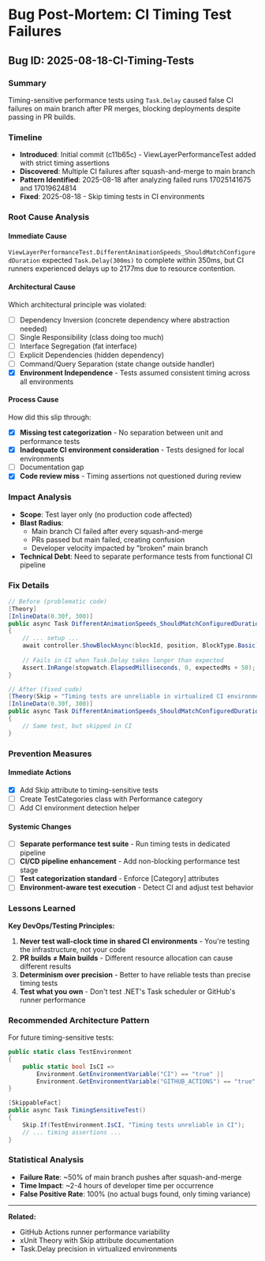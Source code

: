 # Bug Post-Mortem: CI Timing Test Failures

## Bug ID: 2025-08-18-CI-Timing-Tests

### Summary
Timing-sensitive performance tests using `Task.Delay` caused false CI failures on main branch after PR merges, blocking deployments despite passing in PR builds.

### Timeline
- **Introduced**: Initial commit (c11b65c) - ViewLayerPerformanceTest added with strict timing assertions
- **Discovered**: Multiple CI failures after squash-and-merge to main branch
- **Pattern Identified**: 2025-08-18 after analyzing failed runs 17025141675 and 17019624814
- **Fixed**: 2025-08-18 - Skip timing tests in CI environments

### Root Cause Analysis

#### Immediate Cause
`ViewLayerPerformanceTest.DifferentAnimationSpeeds_ShouldMatchConfiguredDuration` expected `Task.Delay(300ms)` to complete within 350ms, but CI runners experienced delays up to 2177ms due to resource contention.

#### Architectural Cause
Which architectural principle was violated:
- [ ] Dependency Inversion (concrete dependency where abstraction needed)
- [ ] Single Responsibility (class doing too much)
- [ ] Interface Segregation (fat interface)
- [ ] Explicit Dependencies (hidden dependency)
- [ ] Command/Query Separation (state change outside handler)
- [x] **Environment Independence** - Tests assumed consistent timing across all environments

#### Process Cause
How did this slip through:
- [x] **Missing test categorization** - No separation between unit and performance tests
- [x] **Inadequate CI environment consideration** - Tests designed for local environments
- [ ] Documentation gap
- [x] **Code review miss** - Timing assertions not questioned during review

### Impact Analysis
- **Scope**: Test layer only (no production code affected)
- **Blast Radius**: 
  - Main branch CI failed after every squash-and-merge
  - PRs passed but main failed, creating confusion
  - Developer velocity impacted by "broken" main branch
- **Technical Debt**: Need to separate performance tests from functional CI pipeline

### Fix Details
```csharp
// Before (problematic code)
[Theory]
[InlineData(0.30f, 300)]
public async Task DifferentAnimationSpeeds_ShouldMatchConfiguredDuration(float speed, int expectedMs)
{
    // ... setup ...
    await controller.ShowBlockAsync(blockId, position, BlockType.Basic);
    
    // Fails in CI when Task.Delay takes longer than expected
    Assert.InRange(stopwatch.ElapsedMilliseconds, 0, expectedMs + 50);
}

// After (fixed code)
[Theory(Skip = "Timing tests are unreliable in virtualized CI environments - only meaningful for local development")]
[InlineData(0.30f, 300)]
public async Task DifferentAnimationSpeeds_ShouldMatchConfiguredDuration(float speed, int expectedMs)
{
    // Same test, but skipped in CI
}
```

### Prevention Measures

#### Immediate Actions
- [x] Add Skip attribute to timing-sensitive tests
- [ ] Create TestCategories class with Performance category
- [ ] Add CI environment detection helper

#### Systemic Changes
- [ ] **Separate performance test suite** - Run timing tests in dedicated pipeline
- [ ] **CI/CD pipeline enhancement** - Add non-blocking performance test stage
- [ ] **Test categorization standard** - Enforce [Category] attributes
- [ ] **Environment-aware test execution** - Detect CI and adjust test behavior

### Lessons Learned

**Key DevOps/Testing Principles:**

1. **Never test wall-clock time in shared CI environments** - You're testing the infrastructure, not your code
2. **PR builds ≠ Main builds** - Different resource allocation can cause different results
3. **Determinism over precision** - Better to have reliable tests than precise timing tests
4. **Test what you own** - Don't test .NET's Task scheduler or GitHub's runner performance

### Recommended Architecture Pattern

For future timing-sensitive tests:
```csharp
public static class TestEnvironment
{
    public static bool IsCI => 
        Environment.GetEnvironmentVariable("CI") == "true" ||
        Environment.GetEnvironmentVariable("GITHUB_ACTIONS") == "true";
}

[SkippableFact]
public async Task TimingSensitiveTest()
{
    Skip.If(TestEnvironment.IsCI, "Timing tests unreliable in CI");
    // ... timing assertions ...
}
```

### Statistical Analysis
- **Failure Rate**: ~50% of main branch pushes after squash-and-merge
- **Time Impact**: ~2-4 hours of developer time per occurrence
- **False Positive Rate**: 100% (no actual bugs found, only timing variance)

---

**Related:**
- GitHub Actions runner performance variability
- xUnit Theory with Skip attribute documentation
- Task.Delay precision in virtualized environments